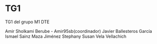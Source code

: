 # TG1
TG1 del grupo M1 DTE

Amir Sholkami Berube - Amir95sb(coordinador)
Javier Ballesteros García
Ismael Sainz Maza Jiménez
Stephany Susan Vela Vellachich
